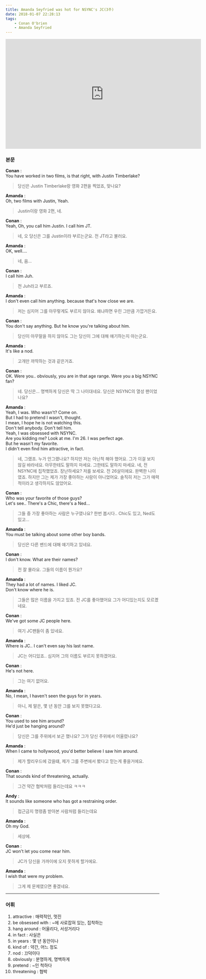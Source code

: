 ```yaml
---
title: Amanda Seyfried was hot for NSYNC's JC(3주)
date: 2018-01-07 22:28:13
tags:
    - Conan O'brien
    - Amanda Seyfried
---
```


<iframe width="640" height="360" src="https://www.youtube.com/embed/Ljb82lRH5oQ" frameborder="0" allow="autoplay; encrypted-media" allowfullscreen></iframe>

### 본문
**Conan** :  
You have worked in two films, is that right, with Justin Timberlake?  
> 당신은 Justin Timberlake랑 영화 2편을 찍었죠, 맞나요?

**Amanda** :  
Oh, two films with Justin, Yeah.  
> Justin이랑 영화 2편, 네.

**Conan** :  
Yeah, Oh, you call him Justin. I call him JT.  
> 네, 오 당신은 그를 Justin이라 부르는군요. 전 JT라고 불러요.

**Amanda** :  
OK, well....  
> 네, 음...

**Conan** :  
I call him Juh.  
> 전 Juh라고 부르죠.

**Amanda** :  
I don't even call him anything. because that's how close we are.  
> 저는 심지어 그를 아무렇게도 부르지 않아요. 왜냐하면 우린 그만큼 가깝거든요.

**Conan** :  
You don't say anything. But he know you're talking about him.  
> 당신이 아무말을 하지 않아도 그는 당신이 그에 대해 얘기하는지 아는군요.

**Amanda** :  
It's like a nod.  
> 고개만 까딱하는 것과 같은거죠.

**Conan** :  
OK. Were you.. obviously, you are in that age range. Were you a big NSYNC fan?  
> 네. 당신은... 명백하게 당신은 딱 그 나이대네요. 당신은 NSYNC의 열성 팬이었나요?

**Amanda** :  
Yeah, I was. Who wasn't? Come on.  
But I had to pretend I wasn't, thought.  
I mean, I hope he is not watching this.  
Don't tell anybody. Don't tell him.  
Yeah, I was obsessed with NSYNC.  
Are you kidding me? Look at me. I'm 26. I was perfect age.  
But he wasn't my favorite.  
I didn't even find him attractive, in fact.  
> 네, 그랬죠. 누가 안그랬나요?
    하지만 저는 아닌척 해야 했어요.
    그가 이걸 보지 않길 바라네요.
    아무한테도 말하지 마세요. 그한테도 말하지 마세요.
    네, 전 NSYNC에 집착했었죠.
    장난하세요? 저를 보세요. 전 26살이에요. 완벽한 나이였죠.
    하지만 그는 제가 가장 좋아하는 사람이 아니었어요.
    솔직히 저는 그가 매력적이라고 생각하지도 않았어요.

**Conan** :  
Who was your favorite of those guys?  
Let's see.. There's a Chic, there's a Ned...  
> 그들 중 가장 좋아하는 사람은 누구였나요?
    한번 봅시다.. Chic도 있고, Ned도 있고...

**Amanda** :  
You must be talking about some other boy bands.  
> 당신은 다른 밴드에 대해 얘기하고 있네요.

**Conan** :  
I don't know. What are their names?  
> 전 잘 몰라요. 그들의 이름이 뭔가요?

**Amanda** :  
They had a lot of names. I liked JC.  
Don't know where he is.  
> 그들은 많은 이름을 가지고 있죠. 전 JC를 좋아했어요
    그가 어디있는지도 모르곘네요.

**Conan** :   
We've got some JC people here.  
> 여기 JC팬들이 좀 있네요.

**Amanda** :  
Where is JC.. I can't even say his last name.  
> JC는 어디있죠.. 심지어 그의 이름도 부르지 못하겠어요.

**Conan** :  
He's not here.  
> 그는 여기 없어요.

**Amanda** :  
No, I mean, I haven't seen the guys for in years.  
> 아니, 제 말은, 몇 년 동안 그를 보지 못했다고요.

**Conan** :  
You used to see him around?  
He'd just be hanging around?  
> 당신은 그를 주위에서 보곤 했나요?
    그가 당신 주위에서 어울렸나요?

**Amanda** :  
When I came to hollywood, you'd better believe I saw him around.  
> 제가 할리우드에 갔을떄, 제가 그를 주변에서 봤다고 믿는게 좋을거에요.

**Conan** :  
That sounds kind of threatening, actually.  
> 그건 약간 협박처럼 들리는데요 ㅋㅋㅋ

**Andy** :  
It sounds like someone who has got a restraining order.  
> 접근금지 명령좀 받아본 사람처럼 들리는데요

**Amanda** :  
Oh my God.  
> 세상에.

**Conan** :  
JC won't let you come near him.  
> JC가 당신을 가까이에 오지 못하게 할거에요.

**Amanda** :  
I wish that were my problem.  
> 그게 제 문제였으면 좋겠네요.

---

### 어휘  
1. attractive : 매력적인, 멋진  
2. be obsessed with : ~에 사로잡혀 있는, 집착하는
3. hang around : 어울리다, 서성거리다
4. in fact : 사실은
5. in years : 몇 년 동안이나
6. kind of : 약간, 어느 정도
7. nod : 끄덕이다
8. obviously : 분명하게, 명백하게
9. pretend : ~인 척하다
10. threatening : 협박

<!-- more -->